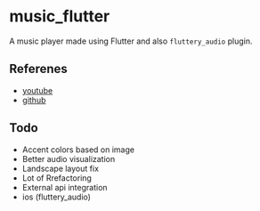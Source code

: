 # music_flutter

A music player made using Flutter and also `fluttery_audio` plugin.

## Referenes

- [youtube](https://www.youtube.com/watch?v=FE7Vtzq52xg)
- [github](https://github.com/matthew-carroll/flutter_ui_challenge_music_player)

## Todo
- Accent colors based on image
- Better audio visualization
- Landscape layout fix
- Lot of Rrefactoring
- External api integration
- ios (fluttery_audio)

